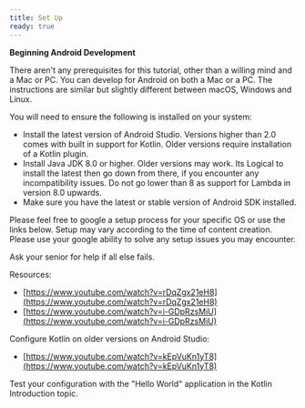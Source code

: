 ```yaml
---
title: Set Up
ready: true
---
```


**Beginning Android Development**

There aren&#39;t any prerequisites for this tutorial, other than a willing mind and a Mac or PC. You can develop for Android on both a Mac or a PC. The instructions are similar but slightly different between macOS, Windows and Linux.

You will need to ensure the following is installed on your system:

- Install the latest version of Android Studio. Versions higher than 2.0 comes with built in support for Kotlin. Older versions require installation of a Kotlin plugin.
- Install Java JDK 8.0 or higher. Older versions may work. Its Logical to install the latest then go down from there, if you encounter any incompatibility issues. Do not go lower than 8 as support for Lambda in version 8.0 upwards.
- Make sure you have the latest or stable version of Android SDK installed.

Please feel free to google a setup process for your specific OS or use the links below. Setup may vary according to the time of content creation. Please use your google ability to solve any setup issues you may encounter.

Ask your senior for help if all else fails.

Resources:

- [https://www.youtube.com/watch?v=rDqZgx21eH8](https://www.youtube.com/watch?v=rDqZgx21eH8)
- [https://www.youtube.com/watch?v=i-GDpRzsMiU](https://www.youtube.com/watch?v=i-GDpRzsMiU)

Configure Kotlin on older versions on Android Studio:

- [https://www.youtube.com/watch?v=kEpVuKn1yT8](https://www.youtube.com/watch?v=kEpVuKn1yT8)

Test your configuration with the &quot;Hello World&quot; application in the Kotlin Introduction topic.


